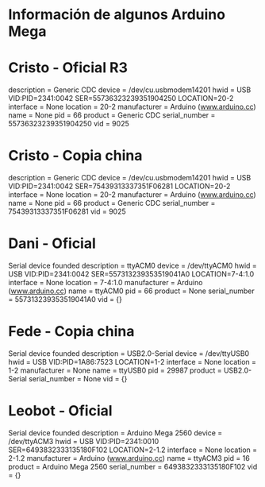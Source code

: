 # Información de algunos Arduino Mega

# Cristo - Oficial R3

description   = Generic CDC
device        = /dev/cu.usbmodem14201
hwid          = USB VID:PID=2341:0042 SER=55736323239351904250 LOCATION=20-2
interface     = None
location      = 20-2
manufacturer  = Arduino (www.arduino.cc)
name          = None
pid           = 66
product       = Generic CDC
serial_number = 55736323239351904250
vid           = 9025

# Cristo - Copia china

description   = Generic CDC
device        = /dev/cu.usbmodem14201
hwid          = USB VID:PID=2341:0042 SER=75439313337351F06281 LOCATION=20-2
interface     = None
location      = 20-2
manufacturer  = Arduino (www.arduino.cc)
name          = None
pid           = 66
product       = Generic CDC
serial_number = 75439313337351F06281
vid           = 9025

# Dani - Oficial

Serial device founded
description   = ttyACM0
device        = /dev/ttyACM0
hwid          = USB VID:PID=2341:0042 SER=557313239353519041A0 LOCATION=7-4:1.0
interface     = None
location      = 7-4:1.0
manufacturer  = Arduino (www.arduino.cc)
name          = ttyACM0
pid           = 66
product       = None
serial_number = 557313239353519041A0
vid           = {}

# Fede - Copia china

Serial device founded
description   = USB2.0-Serial
device        = /dev/ttyUSB0
hwid          = USB VID:PID=1A86:7523 LOCATION=1-2
interface     = None
location      = 1-2
manufacturer  = None
name          = ttyUSB0
pid           = 29987
product       = USB2.0-Serial
serial_number = None
vid           = {}

# Leobot - Oficial

Serial device founded
description   = Arduino Mega 2560
device        = /dev/ttyACM3
hwid          = USB VID:PID=2341:0010 SER=6493832333135180F102 LOCATION=2-1.2
interface     = None
location      = 2-1.2
manufacturer  = Arduino (www.arduino.cc)
name          = ttyACM3
pid           = 16
product       = Arduino Mega 2560
serial_number = 6493832333135180F102
vid           = {}